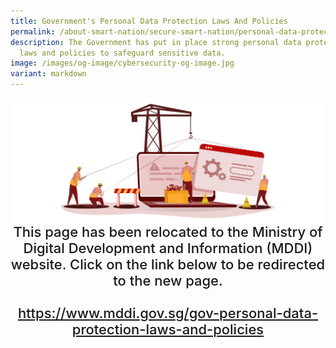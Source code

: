 ```yaml
---
title: Government's Personal Data Protection Laws And Policies
permalink: /about-smart-nation/secure-smart-nation/personal-data-protection-laws-and-policies/
description: The Government has put in place strong personal data protection
  laws and policies to safeguard sensitive data.
image: /images/og-image/cybersecurity-og-image.jpg
variant: markdown
---
```

<div style="width:100%;display:flex;justify-content:center;"><img src="/images/page-redirect.jpg"></div>
	
<div style="width:100%;text-align:center; font-size:22px; font-weight: 500;">This page has been relocated to the Ministry of Digital Development and Information (MDDI) website. Click on the link below to be redirected to the new page.<br><br><a href="https://www.mddi.gov.sg/gov-personal-data-protection-laws-and-policies">https://www.mddi.gov.sg/gov-personal-data-protection-laws-and-policies</a></div>